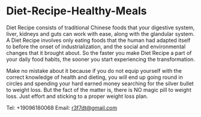 # Diet-Recipe-Healthy-Meals

Diet Recipe consists of traditional Chinese foods that your digestive system, liver, kidneys and guts can work with ease, along with the glandular system. A Diet Recipe involves only eating foods that the human had adapted itself to before the onset of industrialization, and the social and environmental changes that it brought about. So the faster you make Diet Recipe a part of your daily food habits, the sooner you start experiencing the transformation.

Make no mistake about it because if you do not equip yourself with the correct knowledge of health and dieting, you will end up going round in circles and spending your hard earned money searching for the silver bullet to weight loss. But the fact of the matter is, there is NO magic pill to weight loss. Just effort and sticking to a proper weight loss plan.

Tel: +19096180068
Email:  r3f7dt@gmail.com
